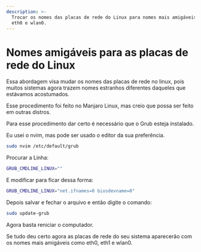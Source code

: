 ```yaml
---
description: >-
  Trocar os nomes das placas de rede do Linux para nomes mais amigáveis como
  eth0 e wlan0.
---
```


# Nomes amigáveis para as placas de rede do Linux

Essa abordagem visa mudar os nomes das placas de rede no linux, pois muitos sistemas agora trazem nomes estranhos diferentes daqueles que estávamos acostumados.

Esse procedimento foi feito no Manjaro Linux, mas creio que possa ser feito em outras distros.

Para esse procedimento dar certo é necessário que o Grub esteja instalado.

Eu usei o nvim, mas pode ser usado o editor da sua preferência.

```bash
sudo nvim /etc/default/grub
```

Procurar a Linha:

```bash
GRUB_CMDLINE_LINUX=""
```

E modificar para ficar dessa forma:

```bash
GRUB_CMDLINE_LINUX="net.ifnames=0 biosdevname=0"
```

Depois salvar e fechar o arquivo e então digite o comando:

```bash
sudo update-grub
```

Agora basta reniciar o computador.

Se tudo deu certo agora as placas de rede do seu sistema aparecerão com os nomes mais amigáveis como eth0, eth1 e wlan0.
